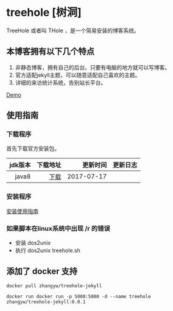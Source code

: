 # treehole [树洞]

TreeHole 或者叫 THole ，是一个简易安装的博客系统。 

## 本博客拥有以下几个特点

1. 非静态博客，拥有自己的后台。只要有电脑的地方就可以写博客。
2. 官方适配jekyll主题，可以随意适配自己喜欢的主题。
3. 详细的来访统计系统，告别站长平台。

[Demo](http://blog.zhangyingwei.com)

## 使用指南

### 下载程序
首先下载官方安装包。

|jdk版本|下载地址|更新时间|更新日志|
|-:|-:|-:|:-|
|java8| [下载](http://orgr5bpmh.bkt.clouddn.com//jekyll/1/treehole-jekyll-0.0.1-SNAPSHOT.zip)|2017-07-17||

### 安装程序
[安装使用指南](https://treeholeb.github.io/#)

### 如果脚本在linux系统中出现 /r 的错误

* 安装 dos2unix
* 执行 dos2unix treehole.sh

## 添加了 docker 支持

```shell
docker pull zhangyw/treehole-jekyll
```

```shell
docker run docker run -p 5000:5000 -d --name treehole zhangyw/treehole-jekyll:0.0.1
```